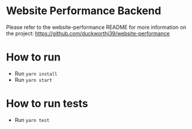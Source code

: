 # Website Performance Backend
Please refer to the website-performance README for more information on the project: https://github.com/duckworthj39/website-performance

# How to run
* Run `yarn install`
* Run `yarn start`

# How to run tests
* Run `yarn test`